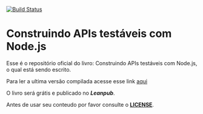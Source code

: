 [![Build Status](https://travis-ci.org/waldemarnt/building-testable-apis-with-nodejs.svg?branch=master)](https://travis-ci.org/waldemarnt/building-testable-apis-with-nodejs)
# Construindo APIs testáveis com Node.js

Esse é o repositório oficial do livro: Construindo APIs testáveis com Node.js, o qual está sendo escrito.

Para ler a ultima versão compilada acesse esse link [aqui](./book/build.md)

O livro será grátis e publicado no ***Leanpub***.

Antes de usar seu conteudo por favor consulte o [**LICENSE**](./LICENSE.md).
